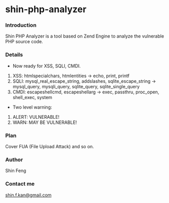 shin-php-analyzer
=============

### Introduction
Shin PHP Analyzer is a tool based on Zend Engine to analyze the vulnerable PHP source code.

### Details
* Now ready for XSS, SQLI, CMDI.
 1. XSS: htmlspecialchars, htmlentities -> echo, print, printf
 2. SQLI: mysql_real_escape_string, addslashes, sqlite_escape_string -> mysql_query, mysqli_query, sqlite_query, sqlite_single_query
 3. CMDI: escapeshellcmd, escapeshellarg -> exec, passthru, proc_open, shell_exec, system
* Two level warning:
 1. ALERT: VULNERABLE!
 2. WARN: MAY BE VULNERABLE!

### Plan
Cover FUA (File Upload Attack) and so on.

### Author
Shin Feng

### Contact me
<a href="Mailto:shin.f.kan@gmail.com">shin.f.kan@gmail.com</a><br />
